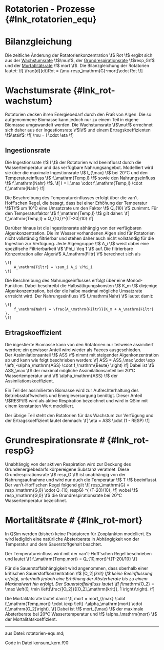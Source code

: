 Rotatorien - Prozesse {#lnk_rotatorien_equ}
=====================

# Bilanzgleichung #
Die zeitliche Änderung der Rotatorienkonzentration \f$ Rot \f$ ergibt sich aus
der [Wachstumsrate](#lnk_rot-wachstum) \f$\mu\f$, der [Grundrespirationsrate](#lnk_rot-respG) 
\f$resp_G\f$ und der [Mortatlitätsrate](#lnk_rot-mort) \f$ mort \f$. Die Bilanzgleichung der Rotatorien lautet:
	\f[ 
		\frac{d}{dt}Rot = (\mu-resp_\mathrm{G}-mort)\cdot Rot
	\f]
	

# Wachstumsrate {#lnk_rot-wachstum}

Rotatorien decken ihren Energiebedarf durch den Fraß von Algen. Die so aufgenommene
Biomasse kann jedoch nur zu einem Teil in eigene Biomasse umgewandelt werden.
Die Wachstumsrate \f$\mu\f$ errechnet sich daher aus der Ingestionsrate \f$I\f$ und einem 
Ertragskoeffizienten \f$\eta\f$:
	\f[
		\mu = I \cdot \eta
	\f]

## Ingestionsrate	
Die Ingestionsrate \f$ I \f$ der Rotatorien wird beeinflusst durch die Wassertemperatur und
das verfügbare Nahrungsangebot. Modelliert wird sie über die maximale Ingestionsrate
\f$ I_{\max} \f$ bei 20°C  und den Temperatureinfluss \f$ f_\mathrm{Temp,I} \f$ sowie den
Nahrungseinfluss \f$ f_\mathrm{Nahr} \f$.
    \f[
        I = I_\max \cdot f_\mathrm{Temp,I} \cdot f_\mathrm{Nahr}
    \f]



Die Beschreibung des Temperatureinflusses erfolgt über die van't-Hoff'schen Regel, 
die besagt, dass  bei einer Erhöhung der Temperatur \f$T\f$ um 10°C eine
Umsatzrate um den Faktor \f$ Q_{10} \f$ zunimmt.  Für den Temperaturfaktor 
\f$ f_\mathrm{Temp,I} \f$ gilt daher:
	\f[
		f_\mathrm{Temp,I} = Q_{10,I}^{(T-20)/10}
	\f]
    

Darüber hinaus ist die Ingestionsrate abhängig von der verfügbaren Algenkonzentration.
Die im Wasser vorhandenen Algen sind für Rotatorien nicht vollständig 
filtrierbar und stehen daher auch nicht vollständig für die Ingestion zur Verfügung.
Jede Algengruppe \f$ A_i \f$ weist dabei eine spezifische Filtrierbarkeit \f$ \Phi_i \leq 1 \f$ auf. 
Die filtrierbare Konzentration aller Algen\f$ A_\mathrm{Filtr} \f$ berechnet sich als

	\f[
		A_\mathrm{Filtr} = \sum_i A_i \Phi_i
	\f]
    
Die Beschreibung des Nahrungseinflusses erfolgt über eine Monod-Funktion. Dabei
beschreibt die Halbsättigungskonsten \f$ K_m \f$ diejenige Algenkonzentration, bei 
der die halbe maximal mögliche Umsatzrate errreicht wird. 
Der Nahrungseinfluss \f$ f_\mathrm{Nahr} \f$ lautet damit:

	\f[
		f_\mathrm{Nahr} = \frac{A_\mathrm{Filtr}}{K_m + A_\mathrm{Filtr} }.
	\f]


## Ertragskoeffizient
	
Die ingestierte Biomasse kann von den Rotatorien nur teilweise assimiliert werden; ein gewisser
Anteil wird wieder als Faeces ausgeschieden.  
Der Assimilationsanteil \f$ ASS \f$ nimmt mit steigender Algenkonzentration ab
und kann wie folgt beschrieben werden:
	\f[
		ASS = ASS_\max \cdot \exp \left( -\alpha_\mathrm{ASS} \cdot f_\mathrm{Beute} \right)
	\f]
Dabei ist \f$ ASS_\max \f$ der maximal mögliche Assimilationsanteil bei 20°C Wassertemperatur und \f$ \alpha_\mathrm{ASS} \f$ der Assimilationskoeffizient.

Ein Teil der assimilierten Biomasse wird zur Aufrechterhaltung des Betriebsstoffwechels und Energieversorgung benötigt. Dieser Anteil \f$RESP\f$ wird als aktive Respiration bezeichnet und wird in QSim mit einem konstanten Wert modelliert.

Der übrige Teil steht den Rotatorien für das Wachstum zur Verfügung und der Ertragskoeffizient lautet demnach:
	\f[
		\eta = ASS \cdot (1 - RESP)
	\f]



# Grundrespirationsrate # {#lnk_rot-respG}
Unabhängig von der aktiven Respiration wird zur Deckung des Grundenergiebedarfs körpereigene Substanz veratmet. Diese Grundrespirationsrate \f$ resp_G \f$ ist unabhängig von der
Nahrungsaufnahme und wird nur duch die Temperatur \f$ T \f$ beeinflusst. Der van't-Hoff'schen Regel folgend gilt
	\f[
		resp_\mathrm{G} = resp_\mathrm{G,0} \cdot Q_{10, respG} ^{
		(T-20)/10},
	\f]
wobei \f$ resp_\mathrm{G,0} \f$ die Grundrespirationsrate bei 20°C Wassertemperatur bezeichnet.
	
	
# Mortalitätsrate # {#lnk_rot-mort}
In QSim werden (bisher) keine Prädatoren für Zooplankton modelliert. Es wird lediglich eine natürliche
Absterberate in Abhängigkeit von der Temperatur und dem Sauerstoffgehalt beachtet.
 
Der Temperatureinfluss wird mit der van't-Hoff'schen Regel beschrieben und lautet
	\f[
		f_\mathrm{Temp,mort} = Q_{10,mort}^{(T-20)/10}
	\f]
	
Für die Sauerstoffabhängigkeit wird angenommen, dass oberhalb einer kritischen Sauerstoffkonzentration \f$ [O_2]_{krit} \f$ keine Beeinflussung erfolgt, unterhalb jedoch eine Erhöhung der Absterberate bis zu einem Maximalwert hin erfolgt. Der Sauerstoffeinfluss lautet
	\f[ 
		f_\mathrm{O_2} = \max \left(0,  \min \left(\frac{[O_2]}{[O_2]_\mathrm{krit}}, 1 \right)\right).
	\f]

Die Mortalitätsrate lautet damit
	\f[
		mort = mort_{\max} \cdot f_\mathrm{Temp,mort} \cdot \exp \left(
		-\alpha_\mathrm{mort} \cdot f_\mathrm{O_2}\right).
	\f]
Dabei ist \f$ mort_{\max} \f$ der maximale Absterberate bei 20°C Wassertemperatur und
\f$ \alpha_\mathrm{mort} \f$ der Mortalitätskoeffizient.
	

<hr>
aus Datei: rotatorien-equ.md; 

Code in Datei konsum_kern.f90

